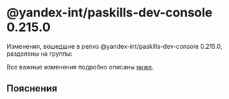# @yandex-int/paskills-dev-console 0.215.0

<!-- ЧЕЛОВЕЧЕСКОЕ ВСТУПЛЕНИЕ -->

Изменения, вошедшие в релиз @yandex-int/paskills-dev-console 0.215.0, разделены на группы:

Все важные изменения подробно описаны [ниже](#Пояснения).

## Пояснения

